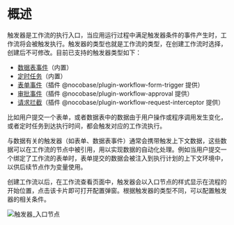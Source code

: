 # 概述

触发器是工作流的执行入口，当应用运行过程中满足触发器条件的事件产生时，工作流将会被触发执行。触发器的类型也就是工作流的类型，在创建工作流时选择，创建后不可修改。目前已支持的触发器类型如下：

- [数据表事件](../collection/index.md)（内置）
- [定时任务](../schedule/index.md)（内置）
- [表单事件](../../../../workflow-form-trigger/index/index.md)（插件 @nocobase/plugin-workflow-form-trigger 提供）
- [审批事件](../../../../workflow-approval/index/index.md)（插件 @nocobase/plugin-workflow-approval 提供）
- [请求拦截](../../../../workflow-request-interceptor/index/index.md)（插件 @nocobase/plugin-workflow-request-interceptor 提供）

比如用户提交一个表单，或者数据表中的数据由于用户操作或程序调用发生变化，或者定时任务到达执行时间，都会触发对应的工作流执行。

与数据有关的触发器（如表单、数据表事件）通常会携带触发上下文数据，这些数据可以在工作流的节点中被引用，用以实现数据的自动化处理。例如当用户提交一个绑定了工作流的表单时，表单提交的数据会被注入到执行计划的上下文环境中，以供后续节点作为变量使用。

创建工作流以后，在工作流查看页面中，触发器会以入口节点的样式显示在流程的开始位置，点击该卡片即可打开配置弹窗。根据触发器的类型不同，可以配置触发器的相关条件。

![触发器_入口节点](https://static-docs.nocobase.com/e8dc1937e41b2712b67d84d60e94b11e.png)